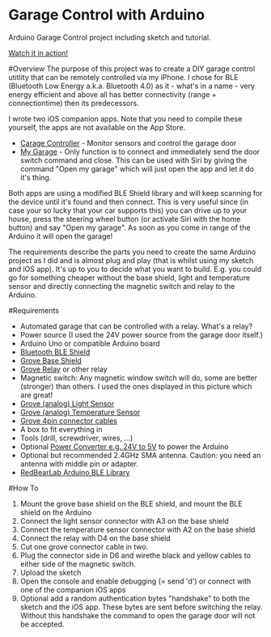 Garage Control with Arduino
===========================

Arduino Garage Control project including sketch and tutorial.

[Watch it in action!](https://www.youtube.com/watch?v=utPfQMeuSUI)

#Overview
The purpose of this project was to create a DIY garage control utitlity that can be remotely controlled via my iPhone.
I chose for BLE (Bluetooth Low Energy a.k.a. Bluetooth 4.0) as it - what's in a name - very energy efficient and above all has better connectivity (range + connectiontime) then its predecessors.

I wrote two iOS companion apps. Note that you need to compile these yourself, the apps are not available on the App Store.
* [Carage Controller](https://github.com/piejanssens/Garage-Control-iOS) - Monitor sensors and control the garage door
* [My Garage](https://github.com/piejanssens/My-Garage-iOS) - Only function is to connect and immediately send the door switch command and close. This can be used with Siri by giving the command "Open my garage" which will just open the app and let it do it's thing.

Both apps are using a modified BLE Shield library and will keep scanning for the device until it's found and then connect. This is very useful since (in case your so lucky that your car supports this) you can drive up to your house, press the steering wheel button (or activate Siri with the home button) and say "Open my garage". As soon as you come in range of the Arduino it will open the garage!

The requirements describe the parts you need to create the same Arduino project as I did and is almost plug and play (that is whilst using my sketch and iOS app). It's up to you to decide what you want to build. E.g. you could go for something cheaper without the base shield, light and temperature sensor and directly connecting the magnetic switch and relay to the Arduino.

#Requirements
* Automated garage that can be controlled with a relay. What's a relay? 
* Power source (I used the 24V power source from the garage door itself.)
* Arduino Uno or compatible Arduino board
* [Bluetooth BLE Shield ](http://redbearlab.com/bleshield/) 
* [Grove Base Shield](http://www.seeedstudio.com/depot/grove-base-shield-p-754.html)
* [Grove Relay](http://www.seeedstudio.com/depot/grove-relay-p-769.html?cPath=39_42) or other relay
* Magnetic switch: Any magnetic window switch will do, some are better (stronger) than others. I used the ones displayed in this picture which are great!
* [Grove (analog) Light Sensor](http://www.seeedstudio.com/depot/grove-light-sensor-p-746.html?cPath=25_27)
* [Grove (analog) Temperature Sensor](http://www.seeedstudio.com/depot/grove-temperature-sensor-p-774.html?cPath=25_27)
* [Grove 4pin connector cables](http://www.seeedstudio.com/depot/grove-universal-4-pin-buckled-5cm-cable-5-pcs-pack-p-925.html?cPath=98_106_57)
* A box to fit everything in
* Tools (drill, screwdriver, wires, ...)
* Optional [Power Converter e.g. 24V to 5V](http://www.seeedstudio.com/depot/cptc5-power-converter-12v24v-switch-to-5v-p-1066.html?cPath=1_4) to power the Arduino
* Optional but recommended 2.4GHz SMA antenna. Caution: you need an antenna with middle pin or adapter.
* [RedBearLab Arduino BLE Library](https://github.com/RedBearLab/BLEShield)

#How To
1. Mount the grove base shield on the BLE shield, and mount the BLE shield on the Arduino
2. Connect the light sensor connector with A3 on the base shield
3. Connect the temperature sensor connector with A2 on the base shield
4. Connect the relay with D4 on the base shield
5. Cut one grove connector cable in two. 
6. Plug the connector side in D6 and wirethe black and yellow cables to either side of the magnetic switch.
7. Upload the sketch
8. Open the console and enable debugging (= send 'd') or connect with one of the companion iOS apps
9. Optional add a random authentication bytes "handshake" to both the sketch and the iOS app. These bytes are sent before switching the relay. Without this handshake the command to open the garage door will not be accepted.

